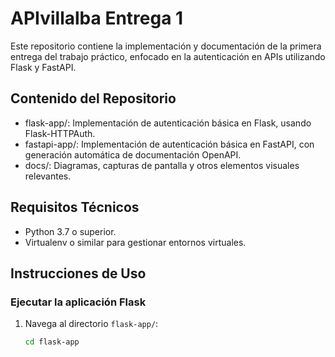 # APIvillalba Entrega 1

Este repositorio contiene la implementación y documentación de la primera entrega del trabajo práctico, enfocado en la autenticación en APIs utilizando Flask y FastAPI.

## Contenido del Repositorio

- flask-app/: Implementación de autenticación básica en Flask, usando Flask-HTTPAuth.
- fastapi-app/: Implementación de autenticación básica en FastAPI, con generación automática de documentación OpenAPI.
- docs/: Diagramas, capturas de pantalla y otros elementos visuales relevantes.

## Requisitos Técnicos

- Python 3.7 o superior.
- Virtualenv o similar para gestionar entornos virtuales.

## Instrucciones de Uso

### Ejecutar la aplicación Flask
1. Navega al directorio `flask-app/`:
   ```bash
   cd flask-app
